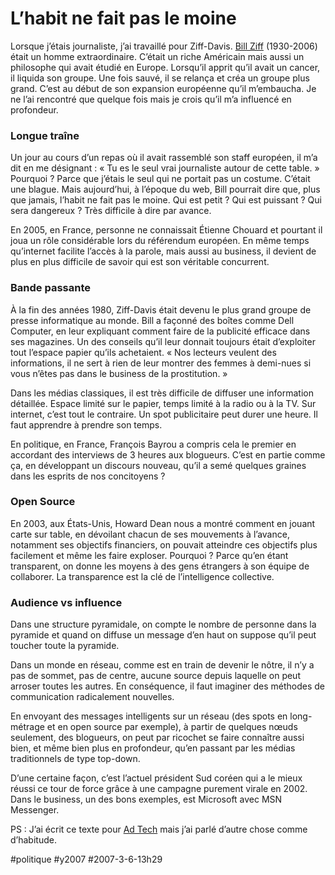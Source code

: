# L’habit ne fait pas le moine

Lorsque j’étais journaliste, j’ai travaillé pour Ziff-Davis. [Bill Ziff](http://en.wikipedia.org/wiki/William_B._Ziff,_Jr.) (1930-2006) était un homme extraordinaire. C’était un riche Américain mais aussi un philosophe qui avait étudié en Europe. Lorsqu’il apprit qu’il avait un cancer, il liquida son groupe. Une fois sauvé, il se relança et créa un groupe plus grand. C’est au début de son expansion européenne qu’il m’embaucha. Je ne l’ai rencontré que quelque fois mais je crois qu’il m’a influencé en profondeur.

### Longue traîne

Un jour au cours d’un repas où il avait rassemblé son staff européen, il m’a dit en me désignant : « Tu es le seul vrai journaliste autour de cette table. » Pourquoi ? Parce que j’étais le seul qui ne portait pas un costume. C’était une blague. Mais aujourd’hui, à l’époque du web, Bill pourrait dire que, plus que jamais, l’habit ne fait pas le moine. Qui est petit ? Qui est puissant ? Qui sera dangereux ? Très difficile à dire par avance.

En 2005, en France, personne ne connaissait Étienne Chouard et pourtant il joua un rôle considérable lors du référendum européen. En même temps qu’internet facilite l’accès à la parole, mais aussi au business, il devient de plus en plus difficile de savoir qui est son véritable concurrent.

### Bande passante

À la fin des années 1980, Ziff-Davis était devenu le plus grand groupe de presse informatique au monde. Bill a façonné des boîtes comme Dell Computer, en leur expliquant comment faire de la publicité efficace dans ses magazines. Un des conseils qu’il leur donnait toujours était d’exploiter tout l’espace papier qu’ils achetaient. « Nos lecteurs veulent des informations, il ne sert à rien de leur montrer des femmes à demi-nues si vous n’êtes pas dans le business de la prostitution. »

Dans les médias classiques, il est très difficile de diffuser une information détaillée. Espace limité sur le papier, temps limité à la radio ou à la TV. Sur internet, c’est tout le contraire. Un spot publicitaire peut durer une heure. Il faut apprendre à prendre son temps.

En politique, en France, François Bayrou a compris cela le premier en accordant des interviews de 3 heures aux blogueurs. C’est en partie comme ça, en développant un discours nouveau, qu’il a semé quelques graines dans les esprits de nos concitoyens ?

### Open Source

En 2003, aux États-Unis, Howard Dean nous a montré comment en jouant carte sur table, en dévoilant chacun de ses mouvements à l’avance, notamment ses objectifs financiers, on pouvait atteindre ces objectifs plus facilement et même les faire exploser. Pourquoi ? Parce qu’en étant transparent, on donne les moyens à des gens étrangers à son équipe de collaborer. La transparence est la clé de l’intelligence collective.

### Audience vs influence

Dans une structure pyramidale, on compte le nombre de personne dans la pyramide et quand on diffuse un message d’en haut on suppose qu’il peut toucher toute la pyramide.

Dans un monde en réseau, comme est en train de devenir le nôtre, il n’y a pas de sommet, pas de centre, aucune source depuis laquelle on peut arroser toutes les autres. En conséquence, il faut imaginer des méthodes de communication radicalement nouvelles.

En envoyant des messages intelligents sur un réseau (des spots en long-métrage et en open source par exemple), à partir de quelques nœuds seulement, des blogueurs, on peut par ricochet se faire connaître aussi bien, et même bien plus en profondeur, qu’en passant par les médias traditionnels de type top-down.

D’une certaine façon, c’est l’actuel président Sud coréen qui a le mieux réussi ce tour de force grâce à une campagne purement virale en 2002. Dans le business, un des bons exemples, est Microsoft avec MSN Messenger.

PS : J’ai écrit ce texte pour [Ad Tech](http://www.ad-techparis.com/_fr/index.html) mais j’ai parlé d’autre chose comme d’habitude.

#politique #y2007 #2007-3-6-13h29
